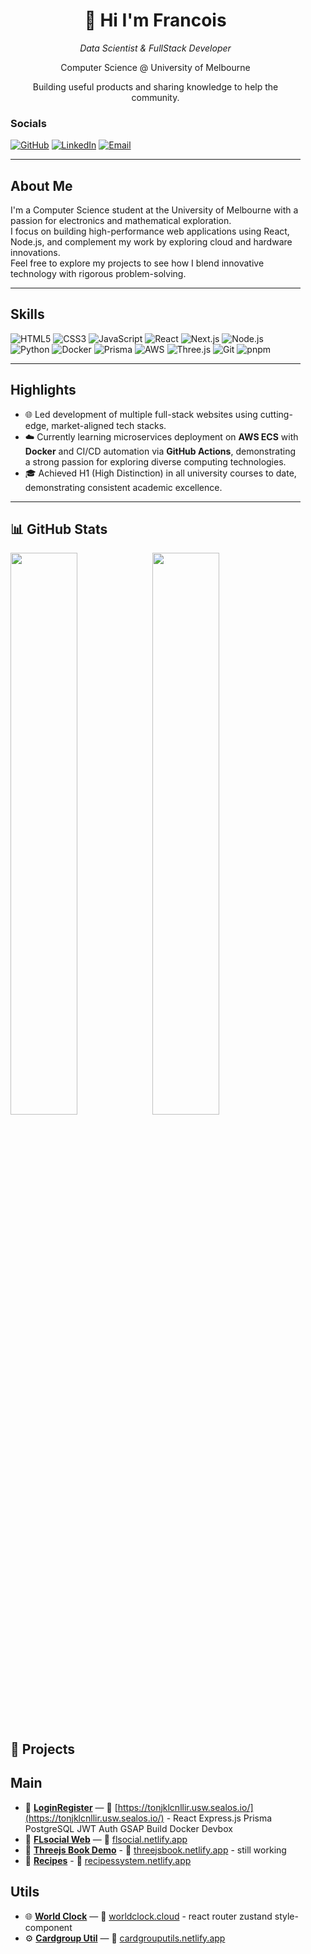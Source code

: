 <!-- 左侧栏 -->
<div width="250px" style="float:left; margin-right:40px;">
  <div align="center">
    <h1>👋 Hi I'm Francois</h1>
    <p><em>Data Scientist & FullStack Developer</em></p>
    <p>Computer Science @ University of Melbourne</p>
    <p>Building useful products and sharing knowledge to help the community.</p>
  </div>
  <div align="left">
    
### Socials  
<p>
  <a href="https://github.com/FRANCOIS128"><img src="https://img.shields.io/badge/GitHub-181717?logo=github&logoColor=white" alt="GitHub"/></a>
  <a href="https://www.linkedin.com/in/francoisli08"><img src="https://img.shields.io/badge/LinkedIn-0077B5?logo=linkedin&logoColor=white" alt="LinkedIn"/></a>
  <a href="mailto:franlijd08@gmail.com"><img src="https://img.shields.io/badge/Email-D14836?logo=gmail&logoColor=white" alt="Email"/></a>
</p>

---

## About Me
I'm a Computer Science student at the University of Melbourne with a passion for electronics and mathematical exploration.  
I focus on building high-performance web applications using React, Node.js, and complement my work by exploring cloud and hardware innovations.  
Feel free to explore my projects to see how I blend innovative technology with rigorous problem-solving.

---

## Skills  
<p>
  <img src="https://img.shields.io/badge/HTML5-E34F26?logo=html5&logoColor=white" alt="HTML5"/>
  <img src="https://img.shields.io/badge/CSS3-1572B6?logo=css3&logoColor=white" alt="CSS3"/>
  <img src="https://img.shields.io/badge/JavaScript-F7DF1E?logo=javascript&logoColor=black" alt="JavaScript"/>
  <img src="https://img.shields.io/badge/React-20232A?logo=react&logoColor=61DAFB" alt="React"/>
  <img src="https://img.shields.io/badge/Next.js-000000?logo=next.js&logoColor=white" alt="Next.js"/>
  <img src="https://img.shields.io/badge/Node.js-339933?logo=node.js&logoColor=white" alt="Node.js"/>
  <img src="https://img.shields.io/badge/Python-3776AB?logo=python&logoColor=white" alt="Python"/>
  <img src="https://img.shields.io/badge/Docker-2496ED?logo=docker&logoColor=white" alt="Docker"/>
  <img src="https://img.shields.io/badge/Prisma-2D3748?logo=prisma&logoColor=white" alt="Prisma"/>
  <img src="https://img.shields.io/badge/AWS-232F3E?logo=amazonaws&logoColor=white" alt="AWS"/>
  <img src="https://img.shields.io/badge/Three.js-000000?logo=three.js&logoColor=white" alt="Three.js"/>
  <img src="https://img.shields.io/badge/Git-F05032?logo=git&logoColor=white" alt="Git"/>
  <img src="https://img.shields.io/badge/⁠pnpm-F69220?logo=pnpm&logoColor=white" alt="pnpm"/>

</p>

---

## Highlights
- 🌐 Led development of multiple full-stack websites using cutting-edge, market-aligned tech stacks.
- ☁️ Currently learning microservices deployment on **AWS ECS** with **Docker** and CI/CD automation via **GitHub Actions**, demonstrating a strong passion for exploring diverse computing technologies.
- 🎓 Achieved H1 (High Distinction) in all university courses to date, demonstrating consistent academic excellence.
 

---

## 📊 GitHub Stats

<p align="left">
  <img src="https://github-readme-stats.vercel.app/api?username=francois128&show_icons=true&theme=tokyonight" width="48%" />
  <img src="https://github-readme-stats.vercel.app/api/top-langs?username=francois128&layout=compact&theme=tokyonight" width="48%" />
</p>

## 💼 Projects

## Main

- 💬 **[LoginRegister](https://tonjklcnllir.usw.sealos.io/)** — 🔗 [https://tonjklcnllir.usw.sealos.io/](https://tonjklcnllir.usw.sealos.io/) - React Express.js Prisma PostgreSQL JWT Auth GSAP Build Docker Devbox
- 💬 **[FLsocial Web](https://flsocial.netlify.app)** — 🔗 [flsocial.netlify.app](https://flsocial.netlify.app)
- 💬 **[Threejs Book Demo](https://threejsbook.netlify.app)** - 🔗 [threejsbook.netlify.app](https://threejsbook.netlify.app) - still working
- 💬 **[Recipes](https://recipessystem.netlify.app)** - 🔗 [recipessystem.netlify.app](https://recipessystem.netlify.app)

## Utils

- 🌐 **[World Clock](https://worldclock.cloud)** — 🔗 [worldclock.cloud](https://worldclock.cloud) - react router zustand style-component
- ⚙️ **[Cardgroup Util](https://cardgrouputils.netlify.app)** — 🔗 [cardgrouputils.netlify.app](https://cardgrouputils.netlify.app)



</div>
